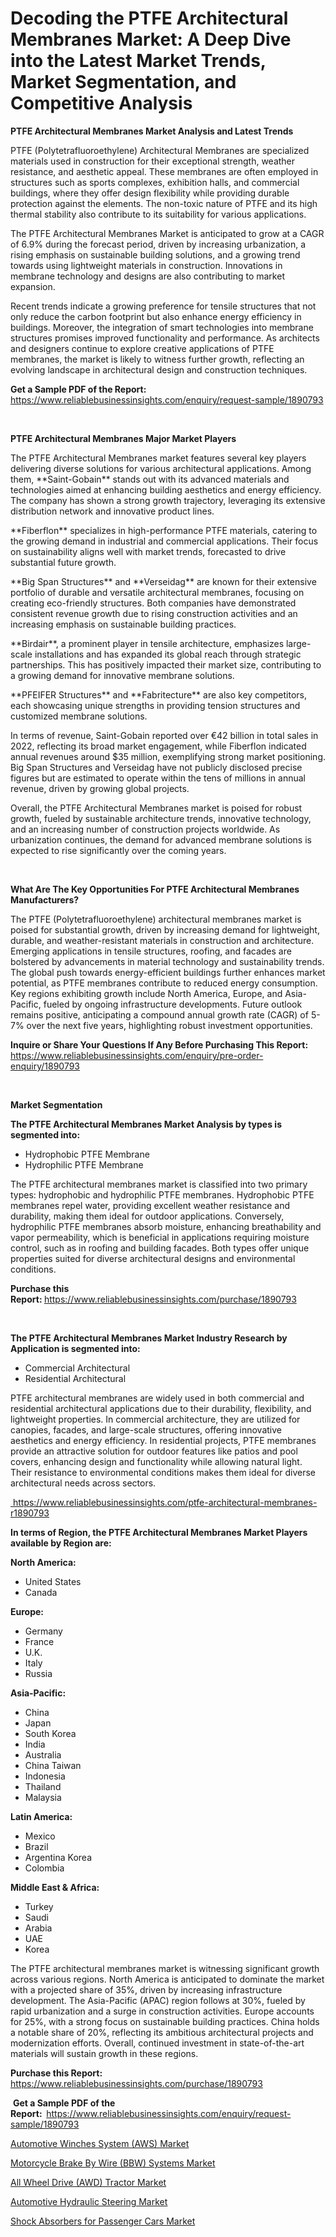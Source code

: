 <p><h1>Decoding the PTFE Architectural Membranes Market: A Deep Dive into the Latest Market Trends, Market Segmentation, and Competitive Analysis</h1></p><p><strong>PTFE Architectural Membranes Market Analysis and Latest Trends</strong></p>
<p><p>PTFE (Polytetrafluoroethylene) Architectural Membranes are specialized materials used in construction for their exceptional strength, weather resistance, and aesthetic appeal. These membranes are often employed in structures such as sports complexes, exhibition halls, and commercial buildings, where they offer design flexibility while providing durable protection against the elements. The non-toxic nature of PTFE and its high thermal stability also contribute to its suitability for various applications.</p><p>The PTFE Architectural Membranes Market is anticipated to grow at a CAGR of 6.9% during the forecast period, driven by increasing urbanization, a rising emphasis on sustainable building solutions, and a growing trend towards using lightweight materials in construction. Innovations in membrane technology and designs are also contributing to market expansion. </p><p>Recent trends indicate a growing preference for tensile structures that not only reduce the carbon footprint but also enhance energy efficiency in buildings. Moreover, the integration of smart technologies into membrane structures promises improved functionality and performance. As architects and designers continue to explore creative applications of PTFE membranes, the market is likely to witness further growth, reflecting an evolving landscape in architectural design and construction techniques.</p></p>
<p><strong>Get a Sample PDF of the Report:&nbsp;</strong> <a href="https://www.reliablebusinessinsights.com/enquiry/request-sample/1890793?utm_campaign=2174&utm_medium=2&utm_source=Github&utm_content=ia&utm_term=04022025&utm_id=ptfe-architectural-membranes">https://www.reliablebusinessinsights.com/enquiry/request-sample/1890793</a></p>
<p>&nbsp;</p>
<p><strong>PTFE Architectural Membranes Major Market Players</strong></p>
<p><p>The PTFE Architectural Membranes market features several key players delivering diverse solutions for various architectural applications. Among them, **Saint-Gobain** stands out with its advanced materials and technologies aimed at enhancing building aesthetics and energy efficiency. The company has shown a strong growth trajectory, leveraging its extensive distribution network and innovative product lines.</p><p>**Fiberflon** specializes in high-performance PTFE materials, catering to the growing demand in industrial and commercial applications. Their focus on sustainability aligns well with market trends, forecasted to drive substantial future growth.</p><p>**Big Span Structures** and **Verseidag** are known for their extensive portfolio of durable and versatile architectural membranes, focusing on creating eco-friendly structures. Both companies have demonstrated consistent revenue growth due to rising construction activities and an increasing emphasis on sustainable building practices.</p><p>**Birdair**, a prominent player in tensile architecture, emphasizes large-scale installations and has expanded its global reach through strategic partnerships. This has positively impacted their market size, contributing to a growing demand for innovative membrane solutions.</p><p>**PFEIFER Structures** and **Fabritecture** are also key competitors, each showcasing unique strengths in providing tension structures and customized membrane solutions.</p><p>In terms of revenue, Saint-Gobain reported over €42 billion in total sales in 2022, reflecting its broad market engagement, while Fiberflon indicated annual revenues around $35 million, exemplifying strong market positioning. Big Span Structures and Verseidag have not publicly disclosed precise figures but are estimated to operate within the tens of millions in annual revenue, driven by growing global projects.</p><p>Overall, the PTFE Architectural Membranes market is poised for robust growth, fueled by sustainable architecture trends, innovative technology, and an increasing number of construction projects worldwide. As urbanization continues, the demand for advanced membrane solutions is expected to rise significantly over the coming years.</p></p>
<p>&nbsp;</p>
<p><strong>What Are The Key Opportunities For PTFE Architectural Membranes Manufacturers?</strong></p>
<p><p>The PTFE (Polytetrafluoroethylene) architectural membranes market is poised for substantial growth, driven by increasing demand for lightweight, durable, and weather-resistant materials in construction and architecture. Emerging applications in tensile structures, roofing, and facades are bolstered by advancements in material technology and sustainability trends. The global push towards energy-efficient buildings further enhances market potential, as PTFE membranes contribute to reduced energy consumption. Key regions exhibiting growth include North America, Europe, and Asia-Pacific, fueled by ongoing infrastructure developments. Future outlook remains positive, anticipating a compound annual growth rate (CAGR) of 5-7% over the next five years, highlighting robust investment opportunities.</p></p>
<p><strong>Inquire or Share Your Questions If Any Before Purchasing This Report:</strong> <a href="https://www.reliablebusinessinsights.com/enquiry/pre-order-enquiry/1890793?utm_campaign=2174&utm_medium=2&utm_source=Github&utm_content=ia&utm_term=04022025&utm_id=ptfe-architectural-membranes">https://www.reliablebusinessinsights.com/enquiry/pre-order-enquiry/1890793</a></p>
<p>&nbsp;</p>
<p><strong>Market Segmentation</strong></p>
<p><strong>The PTFE Architectural Membranes Market Analysis by types is segmented into:</strong></p>
<p><ul><li>Hydrophobic PTFE Membrane</li><li>Hydrophilic PTFE Membrane</li></ul></p>
<p><p>The PTFE architectural membranes market is classified into two primary types: hydrophobic and hydrophilic PTFE membranes. Hydrophobic PTFE membranes repel water, providing excellent weather resistance and durability, making them ideal for outdoor applications. Conversely, hydrophilic PTFE membranes absorb moisture, enhancing breathability and vapor permeability, which is beneficial in applications requiring moisture control, such as in roofing and building facades. Both types offer unique properties suited for diverse architectural designs and environmental conditions.</p></p>
<p><strong>Purchase this Report:&nbsp;</strong><a href="https://www.reliablebusinessinsights.com/purchase/1890793?utm_campaign=2174&utm_medium=2&utm_source=Github&utm_content=ia&utm_term=04022025&utm_id=ptfe-architectural-membranes">https://www.reliablebusinessinsights.com/purchase/1890793</a></p>
<p>&nbsp;</p>
<p><strong>The PTFE Architectural Membranes Market Industry Research by Application is segmented into:</strong></p>
<p><ul><li>Commercial Architectural</li><li>Residential Architectural</li></ul></p>
<p><p>PTFE architectural membranes are widely used in both commercial and residential architectural applications due to their durability, flexibility, and lightweight properties. In commercial architecture, they are utilized for canopies, facades, and large-scale structures, offering innovative aesthetics and energy efficiency. In residential projects, PTFE membranes provide an attractive solution for outdoor features like patios and pool covers, enhancing design and functionality while allowing natural light. Their resistance to environmental conditions makes them ideal for diverse architectural needs across sectors.</p></p>
<p><a href="https://www.reliablebusinessinsights.com/ptfe-architectural-membranes-r1890793?utm_campaign=2174&utm_medium=2&utm_source=Github&utm_content=ia&utm_term=04022025&utm_id=ptfe-architectural-membranes">&nbsp;https://www.reliablebusinessinsights.com/ptfe-architectural-membranes-r1890793</a></p>
<p><strong>In terms of Region, the PTFE Architectural Membranes Market Players available by Region are:</strong></p>
<p>
    <p> <strong> North America: </strong>
        <ul>
            <li>United States</li>
            <li>Canada</li>
        </ul>
        </p> 
    <p> <strong> Europe: </strong>
        <ul>
            <li>Germany</li>
            <li>France</li>
            <li>U.K.</li>
            <li>Italy</li>
            <li>Russia</li>
        </ul>
        </p> 
    <p> <strong> Asia-Pacific: </strong>
        <ul>
            <li>China</li>
            <li>Japan</li>
            <li>South Korea</li>
            <li>India</li>
            <li>Australia</li>
            <li>China Taiwan</li>
            <li>Indonesia</li>
            <li>Thailand</li>
            <li>Malaysia</li>
        </ul>
        </p> 
    <p> <strong> Latin America: </strong>
        <ul>
            <li>Mexico</li>
            <li>Brazil</li>
            <li>Argentina Korea</li>
            <li>Colombia</li>
        </ul>
        </p> 
    <p> <strong> Middle East & Africa: </strong>
        <ul>
            <li>Turkey</li>
            <li>Saudi</li>
            <li>Arabia</li>
            <li>UAE</li>
            <li>Korea</li>
        </ul>
    </p>
    </p>
<p><p>The PTFE architectural membranes market is witnessing significant growth across various regions. North America is anticipated to dominate the market with a projected share of 35%, driven by increasing infrastructure development. The Asia-Pacific (APAC) region follows at 30%, fueled by rapid urbanization and a surge in construction activities. Europe accounts for 25%, with a strong focus on sustainable building practices. China holds a notable share of 20%, reflecting its ambitious architectural projects and modernization efforts. Overall, continued investment in state-of-the-art materials will sustain growth in these regions.</p></p>
<p><strong>Purchase this Report: </strong><a href="https://www.reliablebusinessinsights.com/purchase/1890793?utm_campaign=2174&utm_medium=2&utm_source=Github&utm_content=ia&utm_term=04022025&utm_id=ptfe-architectural-membranes">https://www.reliablebusinessinsights.com/purchase/1890793</a></p>
<p>&nbsp;<strong>Get a Sample PDF of the Report:&nbsp;&nbsp;</strong><a href="https://www.reliablebusinessinsights.com/enquiry/request-sample/1890793?utm_campaign=2174&utm_medium=2&utm_source=Github&utm_content=ia&utm_term=04022025&utm_id=ptfe-architectural-membranes">https://www.reliablebusinessinsights.com/enquiry/request-sample/1890793</a></p>
<p><strong></strong></p>
<p><p><a href="https://www.linkedin.com/pulse/automotive-winches-system-aws-market-forecast-global-trends-gufef?utm_campaign=2174&utm_medium=2&utm_source=Github&utm_content=ia&utm_term=04022025&utm_id=ptfe-architectural-membranes">Automotive Winches System (AWS) Market</a></p><p><a href="https://www.linkedin.com/pulse/motorcycle-brake-wire-bbw-systems-market-size-share-analysis-ghxlc?utm_campaign=2174&utm_medium=2&utm_source=Github&utm_content=ia&utm_term=04022025&utm_id=ptfe-architectural-membranes">Motorcycle Brake By Wire  (BBW) Systems Market</a></p><p><a href="https://www.linkedin.com/pulse/future-forecasts-global-all-wheel-drive-awd-tractor-market-w0e0c?utm_campaign=2174&utm_medium=2&utm_source=Github&utm_content=ia&utm_term=04022025&utm_id=ptfe-architectural-membranes">All Wheel Drive  (AWD) Tractor Market</a></p><p><a href="https://www.linkedin.com/pulse/automotive-hydraulic-steering-market-size-growing-cagr-9iw3f?utm_campaign=2174&utm_medium=2&utm_source=Github&utm_content=ia&utm_term=04022025&utm_id=ptfe-architectural-membranes">Automotive Hydraulic Steering Market</a></p><p><a href="https://www.linkedin.com/pulse/global-shock-absorbers-passenger-cars-market-report-2025-2032-v5wzf?utm_campaign=2174&utm_medium=2&utm_source=Github&utm_content=ia&utm_term=04022025&utm_id=ptfe-architectural-membranes">Shock Absorbers for Passenger Cars Market</a></p></p>